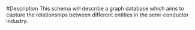 #Description
This schema will describe a graph database which aims to capture the relationships between different entities in the semi-conductor industry.
